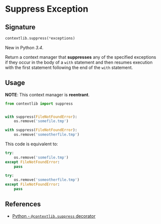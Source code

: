 # Suppress Exception

## Signature

```python
contextlib.suppress(*exceptions)
```

New in Python *3.4*.

Return a context manager that **suppresses** any of the specified exceptions
if they occur in the body of a `with` statement
and then resumes execution with the first statement following the end of the `with` statement.

## Usage

**NOTE**: This context manager is **reentrant**.

```python
from contextlib import suppress


with suppress(FileNotFoundError):
    os.remove('somefile.tmp')

with suppress(FileNotFoundError):
    os.remove('someotherfile.tmp')
```

This code is equivalent to:

```python
try:
    os.remove('somefile.tmp')
except FileNotFoundError:
    pass

try:
    os.remove('someotherfile.tmp')
except FileNotFoundError:
    pass
```

## References

- [Python - `@contextlib.suppress` decorator](https://docs.python.org/3/library/contextlib.html#contextlib.suppress)

